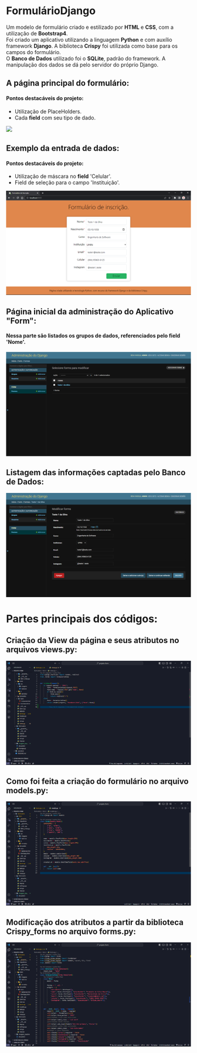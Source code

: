 # FormulárioDjango

Um modelo de formulário criado e estilizado por **HTML** e **CSS**, com a utilização de **Bootstrap4**. 
</br> 
Foi criado um aplicativo utilizando a linguagem **Python** e com auxílio framework **Django**. A biblioteca **Crispy** foi utilizada como base para os campos do formulário. 
</br> 
O **Banco de Dados** utilizado foi o **SQLite**, padrão do framework. A manipulação dos dados se dá pelo servidor do próprio Django.

## A página principal do formulário:
#### Pontos destacáveis do projeto:
<ul>
  <li>Utilização de PlaceHolders.</li>
  <li>Cada <b>field</b> com seu tipo de dado.</li>
</ul>
<image src="https://github.com/fsilva19/FormularioDjango/blob/180134eb191e5465a49f1b29ddb4a7d1b675cc5d/formulario/imagens_readme/imagem1.png">

## Exemplo da entrada de dados:
#### Pontos destacáveis do projeto:
<ul>
  <li>Utilização de máscara no <b>field</b> 'Celular'.</li>
  <li>Field de seleção para o campo 'Instituição'.</li>
</ul>
<img src="https://github.com/fsilva19/FormularioDjango/blob/180134eb191e5465a49f1b29ddb4a7d1b675cc5d/formulario/imagens_readme/imagem2.png">

## Página inicial da administração do Aplicativo "Form":
#### Nessa parte são listados os grupos de dados, referenciados pelo field 'Nome'.
<img src="https://github.com/fsilva19/FormularioDjango/blob/180134eb191e5465a49f1b29ddb4a7d1b675cc5d/formulario/imagens_readme/imagem3.png">

## Listagem das informações captadas pelo Banco de Dados:
<img src="https://github.com/fsilva19/FormularioDjango/blob/180134eb191e5465a49f1b29ddb4a7d1b675cc5d/formulario/imagens_readme/imagem4.png">

# Partes principais dos códigos:

## Criação da View da página e seus atributos no arquivos views.py:
<img src="https://github.com/fsilva19/FormularioDjango/blob/d02fcca3f07919f70cabacbffaea311eb6385463/formulario/imagens_readme/views.png">

## Como foi feita a criação do formulário no arquivo models.py:
<img src="https://github.com/fsilva19/FormularioDjango/blob/d02fcca3f07919f70cabacbffaea311eb6385463/formulario/imagens_readme/models.png">

## Modificação dos atributos a partir da biblioteca Crispy_forms no arquivo forms.py:
<img src="https://github.com/fsilva19/FormularioDjango/blob/d02fcca3f07919f70cabacbffaea311eb6385463/formulario/imagens_readme/forms.png">
